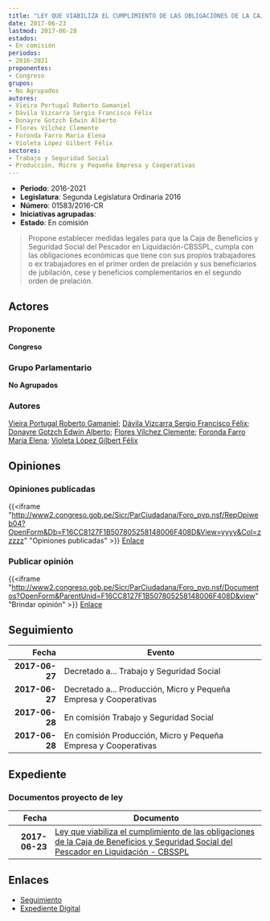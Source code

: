 ```yaml
---
title: "LEY QUE VIABILIZA EL CUMPLIMIENTO DE LAS OBLIGACIONES DE LA CAJA DE BENEFICIOS Y SEGURIDAD SOCIAL DEL PESCADOR EN LIQUIDACIÓN-CBSSPL"
date: 2017-06-23
lastmod: 2017-06-28
estados:
- En comisión
periodos:
- 2016-2021
proponentes:
- Congreso
grupos:
- No Agrupados
autores:
- Vieira Portugal Roberto Gamaniel
- Dávila Vizcarra Sergio Francisco Félix
- Donayre Gotzch Edwin Alberto
- Flores Vílchez Clemente
- Foronda Farro María Elena
- Violeta López Gilbert Félix
sectores:
- Trabajo y Seguridad Social
- Producción, Micro y Pequeña Empresa y Cooperativas
---
```

- **Periodo**: 2016-2021
- **Legislatura**: Segunda Legislatura Ordinaria 2016
- **Número**: 01583/2016-CR
- **Iniciativas agrupadas**: 
- **Estado**: En comisión

> Propone establecer medidas legales para que la Caja de Beneficios y Seguridad Social del Pescador en Liquidación-CBSSPL, cumpla con las obligaciones económicas que tiene con sus propios trabajadores o ex trabajadores en el primer orden de prelación y sus beneficiarios de jubilación, cese y beneficios complementarios en el segundo orden de prelación.


## Actores

### Proponente

**Congreso**

### Grupo Parlamentario

**No Agrupados**

### Autores

[Vieira Portugal Roberto Gamaniel](mailto:mailto:rvieira@congreso.gob.pe); [Dávila Vizcarra Sergio Francisco Félix](mailto:mailto:sdavila@congreso.gob.pe); [Donayre Gotzch Edwin Alberto](mailto:mailto:edonayre@congreso.gob.pe); [Flores Vílchez Clemente](mailto:mailto:cflores@congreso.gob.pe); [Foronda Farro María Elena](mailto:mailto:mforonda@congreso.gob.pe); [Violeta López Gilbert Félix](mailto:mailto:gvioleta@congreso.gob.pe)

## Opiniones

### Opiniones publicadas

{{<iframe "http://www2.congreso.gob.pe/Sicr/ParCiudadana/Foro_pvp.nsf/RepOpiweb04?OpenForm&Db=F16CC8127F1B507805258148006F408D&View=yyyy&Col=zzzzz" "Opiniones publicadas" >}}
[Enlace](http://www2.congreso.gob.pe/Sicr/ParCiudadana/Foro_pvp.nsf/RepOpiweb04?OpenForm&Db=F16CC8127F1B507805258148006F408D&View=yyyy&Col=zzzzz)

### Publicar opinión

{{<iframe "http://www2.congreso.gob.pe/Sicr/ParCiudadana/Foro_pvp.nsf/Documentos?OpenForm&ParentUnid=F16CC8127F1B507805258148006F408D&view" "Brindar opinión" >}}
[Enlace](http://www2.congreso.gob.pe/Sicr/ParCiudadana/Foro_pvp.nsf/Documentos?OpenForm&ParentUnid=F16CC8127F1B507805258148006F408D&view)


## Seguimiento

| Fecha | Evento |
|------:|--------|
| **2017-06-27** | Decretado a... Trabajo y Seguridad Social |
| **2017-06-27** | Decretado a... Producción, Micro y Pequeña Empresa y Cooperativas |
| **2017-06-28** | En comisión Trabajo y Seguridad Social |
| **2017-06-28** | En comisión Producción, Micro y Pequeña Empresa y Cooperativas |

## Expediente

### Documentos proyecto de ley

| Fecha | Documento |
|------:|-----------|
| **2017-06-23** | [Ley que viabiliza el cumplimiento de las obligaciones de la Caja de Beneficios y Seguridad Social del Pescador en Liquidación - CBSSPL](http://www.leyes.congreso.gob.pe/Documentos/2016_2021/Proyectos_de_Ley_y_de_Resoluciones_Legislativas/PL0158320170623..pdf) |

## Enlaces

- [Seguimiento](http://www2.congreso.gob.pe/Sicr/TraDocEstProc/CLProLey2016.nsf/f7fff46988ca05b1052578e100829cc7/26cc99aba6efb825052581480063cb44?OpenDocument)
- [Expediente Digital](http://www2.congreso.gob.pe/Sicr/TraDocEstProc/CLProLey2016.nsf/f7fff46988ca05b1052578e100829cc7/26cc99aba6efb825052581480063cb44?OpenDocument&Click=05257FB7005EB655.eb71d0cf91d8294e05256cdf006b5706/$Body/0.1C6C)

